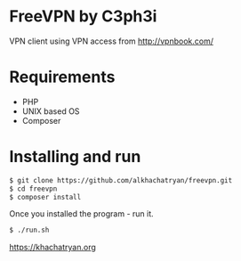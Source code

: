 # FreeVPN by C3ph3i

VPN client using VPN access from http://vpnbook.com/

# Requirements
  - PHP
  - UNIX based OS
  - Composer

# Installing and run

```sh
$ git clone https://github.com/alkhachatryan/freevpn.git
$ cd freevpn
$ composer install
```

Once you installed the program - run it.

```sh
$ ./run.sh
```


https://khachatryan.org

